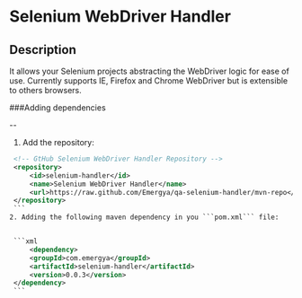 # Selenium WebDriver Handler

Description
-----------

It allows your Selenium projects abstracting the WebDriver logic for ease of use. Currently supports IE, Firefox and Chrome WebDriver but is extensible to others browsers.

###Adding dependencies

--
 1. Add the repository:

   ```xml
  	<!-- GtHub Selenium WebDriver Handler Repository -->
	<repository>
		<id>selenium-handler</id>
		<name>Selenium WebDriver Handler</name>
		<url>https://raw.github.com/Emergya/qa-selenium-handler/mvn-repo</url>
	</repository>
    ```
 2. Adding the following maven dependency in you ```pom.xml``` file:


    ```xml 
    	<dependency>
		<groupId>com.emergya</groupId>
		<artifactId>selenium-handler</artifactId>
		<version>0.0.3</version>
	</dependency>
    ```
